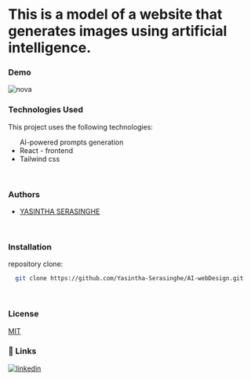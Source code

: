  # This is a model of a website that generates images using artificial intelligence.

### Demo

<img src="https://raw.githubusercontent.com/Yasintha-Serasinghe/AI-webDesign/main/assets/150212148/1a699f9d-751a-409a-81ad-899fb09acdbb.png" alt="nova">


</br>

### Technologies Used
This project uses the following technologies:

<ul>
AI-powered prompts generation
<li>React - frontend</li>
<li>Tailwind css</li>

</ul>
</br>

### Authors


- [YASINTHA SERASINGHE](https://github.com/Yasintha-Serasinghe)

</br>

### Installation

 repository clone:

```bash
  git clone https://github.com/Yasintha-Serasinghe/AI-webDesign.git

```
</br>

### License

[MIT](https://choosealicense.com/licenses/mit/)
</br>

### 🔗 Links
[![linkedin](https://img.shields.io/badge/linkedin-000?style=for-the-badge&logo=linkedin&logoColor=white)](https://www.linkedin.com/in/gihan-serasinghe-457033264/)
    
